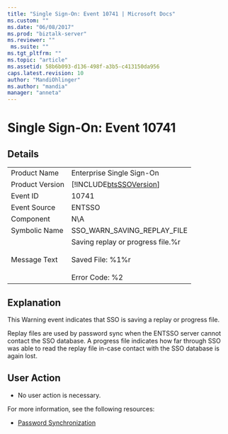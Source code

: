 ```yaml
---
title: "Single Sign-On: Event 10741 | Microsoft Docs"
ms.custom: ""
ms.date: "06/08/2017"
ms.prod: "biztalk-server"
ms.reviewer: ""
 ms.suite: ""
ms.tgt_pltfrm: ""
ms.topic: "article"
ms.assetid: 58b6b093-d136-498f-a3b5-c413150da956
caps.latest.revision: 10
author: "MandiOhlinger"
ms.author: "mandia"
manager: "anneta"
---
```

# Single Sign-On: Event 10741
## Details  
  
|||  
|-|-|  
|Product Name|Enterprise Single Sign-On|  
|Product Version|[!INCLUDE[btsSSOVersion](../includes/btsssoversion-md.md)]|  
|Event ID|10741|  
|Event Source|ENTSSO|  
|Component|N\A|  
|Symbolic Name|SSO_WARN_SAVING_REPLAY_FILE|  
|Message Text|Saving replay or progress file.%r<br /><br /> Saved File: %1%r<br /><br /> Error Code: %2|  
  
## Explanation  
 This Warning event indicates that SSO is saving a replay or progress file.  
  
 Replay files are used by password sync when the ENTSSO server cannot contact the SSO database. A progress file indicates how far through SSO was able to read the replay file in-case contact with the SSO database is again lost.  
  
## User Action  
  
-   No user action is necessary.  
  
 For more information, see the following resources:  
  
-   [Password Synchronization](../core/password-synchronization2.md)